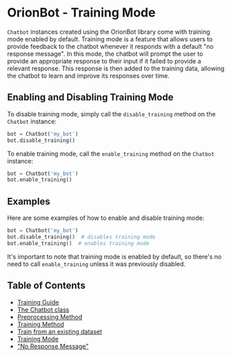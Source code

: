 
# OrionBot - Training Mode

`Chatbot` instances created using the OrionBot library come with training mode enabled by default. Training mode is a feature that allows users to provide feedback to the chatbot whenever it responds with a default "no response message". In this mode, the chatbot will prompt the user to provide an appropriate response to their input if it failed to provide a relevant response. This response is then added to the training data, allowing the chatbot to learn and improve its responses over time.

## Enabling and Disabling Training Mode

To disable training mode, simply call the `disable_training` method on the `Chatbot` instance:

```python
bot = Chatbot('my_bot')
bot.disable_training()
```

To enable training mode, call the `enable_training` method on the `Chatbot` instance:

```python
bot = Chatbot('my_bot')
bot.enable_training()
```

## Examples

Here are some examples of how to enable and disable training mode:

```python
bot = Chatbot('my_bot')
bot.disable_training()  # disables training mode
bot.enable_training()  # enables training mode
```

It's important to note that training mode is enabled by default, so there's no need to call `enable_training` unless it was previously disabled.

## Table of Contents
 
 - [Training Guide](TRAINING.md)
 - [The Chatbot class](CHATBOTCLASS.md)
 - [Preprocessing Method](PREPROCESSING.md)
 - [Training Method](TRAINMETHOD.md)
 - [Train from an existing dataset](DATASETTRAINING.md)
 - [Training Mode](TRAININGMODE.md)
 - ["No Response Message"](NORESPONSE.md)